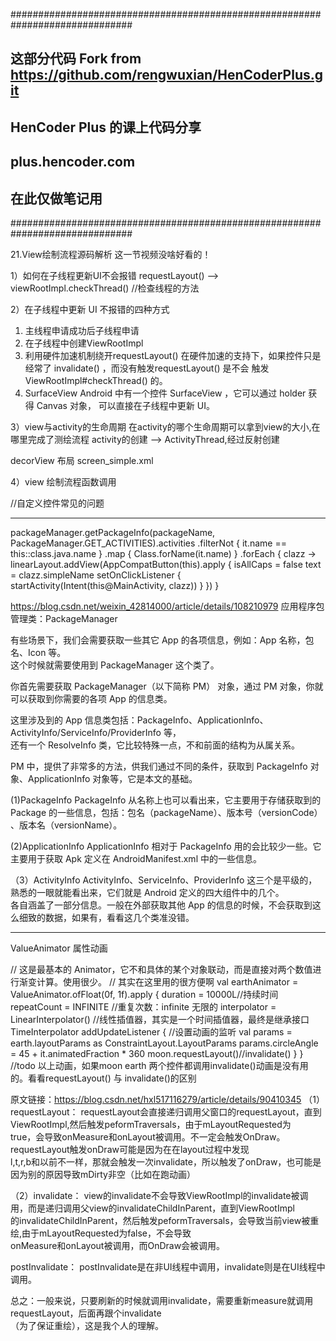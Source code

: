 ##############################################################################
## 这部分代码 Fork from https://github.com/rengwuxian/HenCoderPlus.git 
## HenCoder Plus 的课上代码分享
## plus.hencoder.com
## 在此仅做笔记用
##############################################################################

21.View绘制流程源码解析
这一节视频没啥好看的！

1）如何在子线程更新UI不会报错
requestLayout()  -->  viewRootImpl.checkThread() //检查线程的方法

2）在子线程中更新 UI 不报错的四种方式
1. 主线程申请成功后子线程申请
2. 在子线程中创建ViewRootImpl
3. 利用硬件加速机制绕开requestLayout()
在硬件加速的⽀持下，如果控件只是经常了 invalidate() ，而没有触发requestLayout()
是不会 触发 ViewRootImpl#checkThread() 的。
4. SurfaceView
Android 中有一个控件 SurfaceView ，它可以通过 holder 获得 Canvas 对象，
可以直接在子线程中更新 UI。

3）view与activity的生命周期
在activity的哪个生命周期可以拿到view的大小,在哪里完成了测绘流程
activity的创建 --> ActivityThread,经过反射创建

decorView 布局 screen_simple.xml

4）view 绘制流程函数调用


//自定义控件常见的问题



------------------------------------------------------------------------
packageManager.getPackageInfo(packageName, PackageManager.GET_ACTIVITIES).activities
            .filterNot { it.name == this::class.java.name }
            .map { Class.forName(it.name) }
            .forEach { clazz ->
                linearLayout.addView(AppCompatButton(this).apply {
                    isAllCaps = false
                    text = clazz.simpleName
                    setOnClickListener {
                        startActivity(Intent(this@MainActivity, clazz))
                    }
                })
            }

https://blog.csdn.net/weixin_42814000/article/details/108210979
应用程序包管理类：PackageManager

有些场景下，我们会需要获取一些其它 App 的各项信息，例如：App 名称，包名、Icon 等。  
这个时候就需要使用到 PackageManager 这个类了。

你首先需要获取 PackageManager（以下简称 PM） 对象，通过 PM 对象，你就可以获取到你需要的各项 App 的信息类。

这里涉及到的 App 信息类包括：PackageInfo、ApplicationInfo、ActivityInfo/ServiceInfo/ProviderInfo 等，  
还有一个 ResolveInfo 类，它比较特殊一点，不和前面的结构为从属关系。

PM 中，提供了非常多的方法，供我们通过不同的条件，获取到 PackageInfo 对象、ApplicationInfo 对象等，它是本文的基础。

(1)PackageInfo
PackageInfo 从名称上也可以看出来，它主要用于存储获取到的 Package 的一些信息，包括：包名（packageName）、版本号（versionCode）  
、版本名（versionName）。

(2)ApplicationInfo
ApplicationInfo 相对于 PackageInfo 用的会比较少一些。它主要用于获取 Apk 定义在 AndroidManifest.xml 中的一些信息。

（3）ActivityInfo
ActivityInfo、ServiceInfo、ProviderInfo 这三个是平级的，熟悉的一眼就能看出来，它们就是 Android 定义的四大组件中的几个。  
各自涵盖了一部分信息。一般在外部获取其他 App 的信息的时候，不会获取到这么细致的数据，如果有，看看这几个类准没错。


------------------------------------------------------------------------
ValueAnimator 属性动画

//    这是最基本的 Animator，它不和具体的某个对象联动，⽽是直接对两个数值进⾏渐变计算。使⽤很少。
//    其实在这里用的很方便啊
val earthAnimator = ValueAnimator.ofFloat(0f, 1f).apply {
    duration = 10000L//持续时间
    repeatCount = INFINITE //重复次数：infinite 无限的
    interpolator = LinearInterpolator() //线性插值器，其实是一个时间插值器，最终是继承接口TimeInterpolator
    addUpdateListener { //设置动画的监听
        val params = earth.layoutParams as ConstraintLayout.LayoutParams
        params.circleAngle = 45 + it.animatedFraction * 360
        moon.requestLayout()//invalidate()
    }
}
//todo 以上动画，如果moon earth 两个控件都调用invalidate()动画是没有用的。看看requestLayout() 与 invalidate()的区别

原文链接：https://blog.csdn.net/hxl517116279/article/details/90410345
（1）requestLayout：
requestLayout会直接递归调用父窗口的requestLayout，直到ViewRootImpl,然后触发peformTraversals，由于mLayoutRequested为  
true，会导致onMeasure和onLayout被调用。不一定会触发OnDraw。requestLayout触发onDraw可能是因为在在layout过程中发现  
l,t,r,b和以前不一样，那就会触发一次invalidate，所以触发了onDraw，也可能是因为别的原因导致mDirty非空（比如在跑动画）

（2）invalidate：
view的invalidate不会导致ViewRootImpl的invalidate被调用，而是递归调用父view的invalidateChildInParent，直到ViewRootImpl  
的invalidateChildInParent，然后触发peformTraversals，会导致当前view被重绘,由于mLayoutRequested为false，不会导致  
onMeasure和onLayout被调用，而OnDraw会被调用。

postInvalidate： postInvalidate是在非UI线程中调用，invalidate则是在UI线程中调用。

总之：一般来说，只要刷新的时候就调用invalidate，需要重新measure就调用requestLayout，后面再跟个invalidate  
（为了保证重绘），这是我个人的理解。


